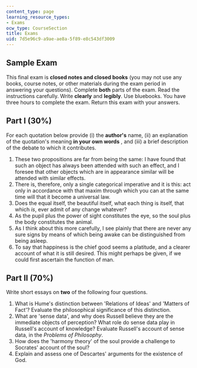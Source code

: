 ```yaml
---
content_type: page
learning_resource_types:
- Exams
ocw_type: CourseSection
title: Exams
uid: 7d5e96c9-a9ae-ae8a-5f89-e8c543df3009
---
```


Sample Exam
-----------

This final exam is **closed notes and closed books** (you may not use any books, course notes, or other materials during the exam period in answering your questions). Complete **both** parts of the exam. Read the instructions carefully. Write **clearly** and **legibly**. Use bluebooks. You have three hours to complete the exam. Return this exam with your answers.

Part I (30%)
------------

For each quotation below provide (i) the **author's** name, (ii) an explanation of the quotation's meaning **in your own words** , and (iii) a brief description of the debate to which it contributes.

1.  These two propositions are far from being the same: I have found that such an object has always been attended with such an effect, and I foresee that other objects which are in appearance similar will be attended with similar effects.
2.  There is, therefore, only a single categorical imperative and it is this: act only in accordance with that maxim through which you can at the same time will that it become a universal law.
3.  Does the equal itself, the beautiful itself, what each thing is itself, that which _is_, ever admit of any change whatever?
4.  As the pupil plus the power of sight constitutes the eye, so the soul plus the body constitutes the animal.
5.  As I think about this more carefully, I see plainly that there are never any sure signs by means of which being awake can be distinguished from being asleep.
6.  To say that happiness is the chief good seems a platitude, and a clearer account of what it is still desired. This might perhaps be given, if we could first ascertain the function of man.

Part II (70%)
-------------

Write short essays on **two** of the following four questions.

1.  What is Hume's distinction between 'Relations of Ideas' and 'Matters of Fact'? Evaluate the philosophical significance of this distinction.
2.  What are 'sense data', and why does Russell believe they are the immediate objects of perception? What role do sense data play in Russell's account of knowledge? Evaluate Russell's account of sense data, in the _Problems of Philosophy_.
3.  How does the 'harmony theory' of the soul provide a challenge to Socrates' account of the soul?
4.  Explain and assess one of Descartes' arguments for the existence of God.